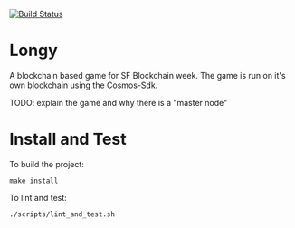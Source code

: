 [![Build Status](https://travis-ci.com/eco/longy.svg?token=QuNAGfYo3kcpqd58kfZs&branch=master)](https://travis-ci.com/eco/longy)

# Longy
A blockchain based game for SF Blockchain week. The game is run on it's own blockchain using the Cosmos-Sdk.

TODO: explain the game and why there is a "master node"

# Install and Test
To build the project:
```
make install
```

To lint and test:
```
./scripts/lint_and_test.sh
```
